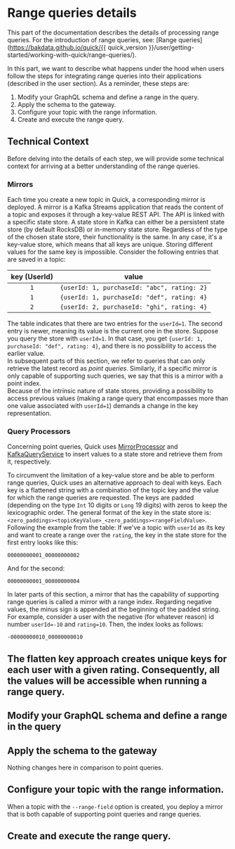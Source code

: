 # Range queries details

This part of the documentation describes the details of processing range queries.
For the introduction of range queries, see:
[Range queries](https://bakdata.github.io/quick/{{ quick_version }}/user/getting-started/working-with-quick/range-queries/).

In this part, we want to describe what happens under the hood
when users follow the steps for integrating range queries into their applications
(described in the user section).
As a reminder, these steps are:
1. Modify your GraphQL schema and define a range in the query.
2. Apply the schema to the gateway.
3. Configure your topic with the range information.
4. Create and execute the range query.

## Technical Context

Before delving into the details of each step,
we will provide some technical context
for arriving at a better understanding of the range queries.

### Mirrors

Each time you create a new topic in Quick, a corresponding mirror is deployed.
A mirror is a Kafka Streams application that reads the content of a topic
and exposes it through a key-value REST API.
The API is linked with a specific state store. 
A state store in Kafka can either be a persistent state store (by default RocksDB)
or in-memory state store.
Regardless of the type of the chosen state store, their functionality is the same. 
In any case, it's a key-value store, which means that all keys are unique.
Storing different values for the same key is impossible.
Consider the following entries that are saved in a topic:

| key (UserId) | value                                       |
|:------------:|---------------------------------------------|
|     `1`      | `{userId: 1, purchaseId: "abc", rating: 2}` |
|     `1`      | `{userId: 1, purchaseId: "def", rating: 4}` |
|     `2`      | `{userId: 2, purchaseId: "ghi", rating: 4}` |

The table indicates that there are two entries for the `userId=1`.
The second entry is newer, meaning its value is the current one in the store.
Suppose you query the store with `userId=1`.
In that case, you get `{userId: 1, purchaseId: "def", rating: 4}`,
and there is no possibility to access the earlier value.  
In subsequent parts of this section,
we refer to queries that can only retrieve the latest record as _point queries_. 
Similarly, if a specific mirror is only capable of supporting such queries,
we say that this is a mirror with a point index.  
Because of the intrinsic nature of state stores, 
providing a possibility to access previous values (making a range query that encompasses more than one value 
associated with `userId=1`) demands a change in the key representation. 

### Query Processors

Concerning point queries, 
Quick uses [MirrorProcessor](https://github.com/bakdata/quick/blob/master/mirror/src/main/java/com/bakdata/quick/mirror/MirrorProcessor.java)
and [KafkaQueryService](https://github.com/bakdata/quick/blob/master/mirror/src/main/java/com/bakdata/quick/mirror/service/KafkaQueryService.java) 
to insert values to a state store and retrieve them from it, respectively.

To circumvent the limitation of a key-value store and be able to perform range queries,
Quick uses an alternative approach to deal with keys. 
Each key is a flattened string with a combination of the topic key and the value
for which the range queries are requested.
The keys are padded (depending on the type `Int` 10 digits or `Long` 19 digits) 
with zeros to keep the lexicographic order.
The general format of the key in the state store is: 
`<zero_paddings><topicKeyValue>_<zero_paddings><rangeFieldValue>`.  
Following the example from the table: If we've a topic with `userId` as its key
and want to create a range over the `rating`,
the key in the state store for the first entry looks like this:
``` 
00000000001_00000000002
```
And for the second:
``` 
00000000001_00000000004
```
In later parts of this section, a mirror that has the capability of supporting range queries
is called a mirror with a range index. 
Regarding negative values, the minus sign is appended at the beginning of the padded string.
For example, consider a user with the negative (for whatever reason) id number `userId=-10`
and `rating=10`.
Then, the index looks as follows:
``` 
-00000000010_00000000010
```
The flatten key approach creates unique keys for each user with a given rating.
Consequently, all the values will be accessible when running a range query.
---

## Modify your GraphQL schema and define a range in the query



## Apply the schema to the gateway

Nothing changes here in comparison to point queries.

## Configure your topic with the range information.

When a topic with the `--range-field` option is created, you deploy 
a mirror that is both capable of supporting point queries and range queries.


## Create and execute the range query.
